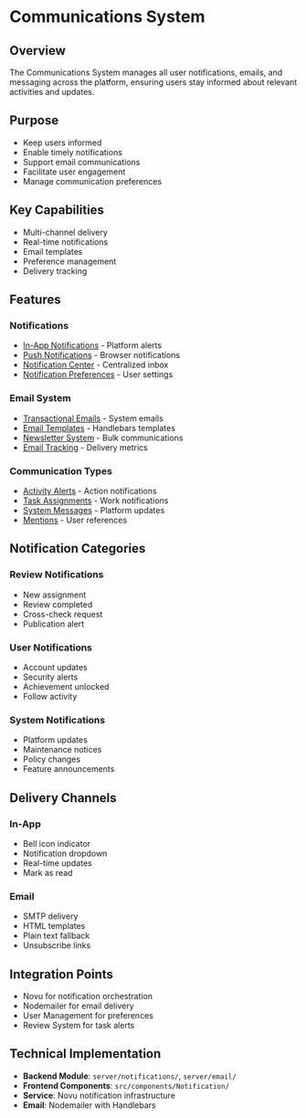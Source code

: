 # Communications System

## Overview
The Communications System manages all user notifications, emails, and messaging across the platform, ensuring users stay informed about relevant activities and updates.

## Purpose
- Keep users informed
- Enable timely notifications
- Support email communications
- Facilitate user engagement
- Manage communication preferences

## Key Capabilities
- Multi-channel delivery
- Real-time notifications
- Email templates
- Preference management
- Delivery tracking

## Features

### Notifications
- [In-App Notifications](./features/in-app-notifications.md) - Platform alerts
- [Push Notifications](./features/push-notifications.md) - Browser notifications
- [Notification Center](./features/notification-center.md) - Centralized inbox
- [Notification Preferences](./features/notification-preferences.md) - User settings

### Email System
- [Transactional Emails](./features/transactional-emails.md) - System emails
- [Email Templates](./features/email-templates.md) - Handlebars templates
- [Newsletter System](./features/newsletter-system.md) - Bulk communications
- [Email Tracking](./features/email-tracking.md) - Delivery metrics

### Communication Types
- [Activity Alerts](./features/activity-alerts.md) - Action notifications
- [Task Assignments](./features/task-assignments.md) - Work notifications
- [System Messages](./features/system-messages.md) - Platform updates
- [Mentions](./features/mentions.md) - User references

## Notification Categories

### Review Notifications
- New assignment
- Review completed
- Cross-check request
- Publication alert

### User Notifications
- Account updates
- Security alerts
- Achievement unlocked
- Follow activity

### System Notifications
- Platform updates
- Maintenance notices
- Policy changes
- Feature announcements

## Delivery Channels

### In-App
- Bell icon indicator
- Notification dropdown
- Real-time updates
- Mark as read

### Email
- SMTP delivery
- HTML templates
- Plain text fallback
- Unsubscribe links

## Integration Points
- Novu for notification orchestration
- Nodemailer for email delivery
- User Management for preferences
- Review System for task alerts

## Technical Implementation
- **Backend Module**: `server/notifications/`, `server/email/`
- **Frontend Components**: `src/components/Notification/`
- **Service**: Novu notification infrastructure
- **Email**: Nodemailer with Handlebars